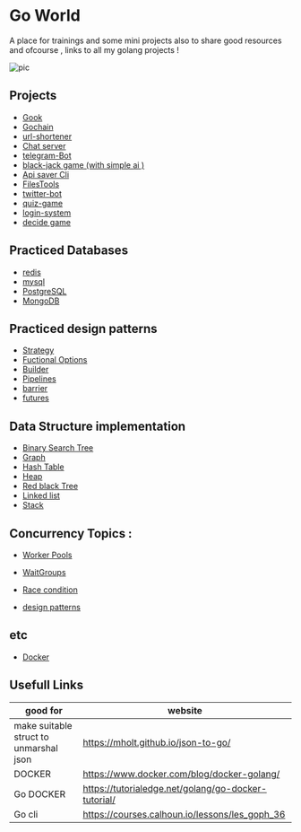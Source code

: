 # Go World 

A place for trainings and some mini projects
also to share good resources and ofcourse , links to all my golang projects !

![pic](https://files.virgool.io/upload/users/14114/posts/lqwhva3jm3qh/zvpmsrcjkgug.png)

## Projects 
* [Gook](https://github.com/Armingodiz/Gook)
* [Gochain](https://github.com/Armingodiz/Gochain)
* [url-shortener](https://github.com/Armingodiz/URL-Shortener#url-shortener)
* [Chat server](https://github.com/Armingodiz/Chat-sever)
* [telegram-Bot](https://github.com/Armingodiz/GoWorld/tree/master/Projects/Telegram-Bot)
* [black-jack game (with simple ai )](https://github.com/Armingodiz/GoWorld/tree/master/Projects/BlackJackGame)
* [Api saver Cli](https://github.com/Armingodiz/GoWorld/tree/master/Projects/apisaver)
* [FilesTools](https://github.com/Armingodiz/GoWorld/tree/master/Projects/FilesTool)
* [twitter-bot](https://github.com/Armingodiz/GoWorld/tree/master/Projects/go-twitter-bot)
* [quiz-game](https://github.com/Armingodiz/GoWorld/tree/master/Projects/quiz-game-Go)
* [login-system](https://github.com/Armingodiz/GoWorld/tree/master/Projects/simple%20login-system)
* [decide game](https://github.com/Armingodiz/GoWorld/tree/master/Projects/simple%20WebApp%20to%20practice%20using%20json)

## Practiced Databases 
* [redis](https://github.com/Armingodiz/URL-Shortener#url-shortener)
* [mysql](https://github.com/Armingodiz/GoWorld/tree/master/miniProjects/simple%20login-system)
* [ PostgreSQL](https://github.com/Armingodiz/GoWorld/tree/master/practices%26examples/Postgres)
* [ MongoDB](https://github.com/Armingodiz/GoWorld/tree/master/practices%26examples/mongoDB)


## Practiced design patterns
*  [Strategy](https://github.com/Armingodiz/GoWorld/tree/master/practices%26examples/disign%20patterns/Strategy)
*  [Fuctional Options](https://github.com/Armingodiz/GoWorld/tree/master/practices%26examples/disign%20patterns/Functional%20Options)
*  [Builder](https://github.com/Armingodiz/GoWorld/tree/master/practices%26examples/disign%20patterns/Builder)
*  [Pipelines](https://github.com/Armingodiz/GoWorld/tree/master/practices%26examples/disign%20patterns/concurrencyDP/pipeline)
*  [barrier](https://github.com/Armingodiz/GoWorld/tree/master/practices%26examples/disign%20patterns/concurrencyDP/Barrier)
*  [futures](https://github.com/Armingodiz/GoWorld/tree/master/practices%26examples/disign%20patterns/concurrencyDP/futures)



## Data Structure implementation 
* [Binary Search Tree](https://github.com/Armingodiz/GoWorld/tree/master/Data-Structures/Binary%20search%20tree)
* [Graph](https://github.com/Armingodiz/GoWorld/tree/master/Data-Structures/Graph)
* [Hash Table](https://github.com/Armingodiz/GoWorld/tree/master/Data-Structures/HashTable)
* [Heap](https://github.com/Armingodiz/GoWorld/tree/master/Data-Structures/Heap%26HeapSort)
* [Red black Tree](https://github.com/Armingodiz/GoWorld/tree/master/Data-Structures/RedBlackTree)
* [Linked list](https://github.com/Armingodiz/GoWorld/tree/master/Data-Structures/link-list)
* [Stack](https://github.com/Armingodiz/GoWorld/tree/master/Data-Structures/stack)

  
## Concurrency Topics :
   
   *  [Worker Pools ](https://github.com/Armingodiz/GoWorld/tree/master/practices%26examples/concurrency/WorkerPools)
    
   *  [WaitGroups ](https://github.com/Armingodiz/GoWorld/tree/master/practices%26examples/concurrency/waitGroups)
    
   *  [Race condition ](https://github.com/Armingodiz/GoWorld/tree/master/practices%26examples/concurrency/RaceCondition)

   *  [design patterns](https://github.com/Armingodiz/GoWorld/tree/master/practices%26examples/disign%20patterns/concurrencyDP)
   

## etc 
   *  [Docker](https://github.com/Armingodiz/GoWorld/tree/master/practices%26examples/learning%20docker)


## Usefull Links
good for      | website
------------- | -------------
  make suitable struct to unmarshal json | https://mholt.github.io/json-to-go/ 
  DOCKER                                 | https://www.docker.com/blog/docker-golang/ 
  Go DOCKER                              | https://tutorialedge.net/golang/go-docker-tutorial/
  Go cli                                 | https://courses.calhoun.io/lessons/les_goph_36
